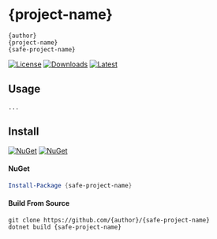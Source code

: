 # {project-name}

```
{author}
{project-name}
{safe-project-name}
```

[![License](https://img.shields.io/badge/License-MIT-blue.svg?logo=github&logoColor=5751ff&labelColor=2A2C33&color=5751ff&style=for-the-badge)](https://github.com/{author}/{safe-project-name}/blob/master/License.md) [![Downloads](https://img.shields.io/github/downloads/{author}/{safe-project-name}/total?label=downloads&logo=github&logoColor=37c75e&labelColor=2A2C33&color=37c75e&style=for-the-badge)](https://github.com/{author}/{safe-project-name}/releases) [![Latest](https://img.shields.io/github/v/tag/{author}/{safe-project-name}?label=Release&logo=github&logoColor=324fff&color=324fff&labelColor=2A2C33&style=for-the-badge)](https://github.com/{author}/{safe-project-name}/releases/latest)

## Usage

```
...
```

## Install

[![NuGet](https://img.shields.io/nuget/v/{safe-project-name}.svg?label=NuGet&logo=NuGet&labelColor=2A2C33&color=004880&style=for-the-badge)](https://www.nuget.org/packages/{safe-project-name}) [![NuGet](https://img.shields.io/nuget/dt/{safe-project-name}.svg?label=NuGet&logo=NuGet&labelColor=2A2C33&color=37c75e&style=for-the-badge)](https://www.nuget.org/packages/{safe-project-name})

#### NuGet
```powershell
Install-Package {safe-project-name}
```

#### Build From Source
```batch
git clone https://github.com/{author}/{safe-project-name}
dotnet build {safe-project-name}
```